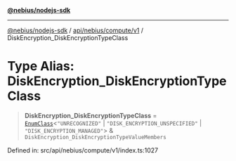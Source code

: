[**@nebius/nodejs-sdk**](../../../../../README.md)

***

[@nebius/nodejs-sdk](../../../../../README.md) / [api/nebius/compute/v1](../README.md) / DiskEncryption\_DiskEncryptionTypeClass

# Type Alias: DiskEncryption\_DiskEncryptionTypeClass

> **DiskEncryption\_DiskEncryptionTypeClass** = [`EnumClass`](../../../../../runtime/protos/enum/type-aliases/EnumClass.md)\<`"UNRECOGNIZED"` \| `"DISK_ENCRYPTION_UNSPECIFIED"` \| `"DISK_ENCRYPTION_MANAGED"`\> & `DiskEncryption_DiskEncryptionTypeValueMembers`

Defined in: src/api/nebius/compute/v1/index.ts:1027
